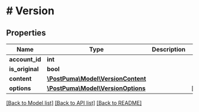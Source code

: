 # # Version

## Properties

Name | Type | Description | Notes
------------ | ------------- | ------------- | -------------
**account_id** | **int** |  |
**is_original** | **bool** |  |
**content** | [**\PostPuma\Model\VersionContent**](VersionContent.md) |  |
**options** | [**\PostPuma\Model\VersionOptions**](VersionOptions.md) |  | [optional]

[[Back to Model list]](../../README.md#models) [[Back to API list]](../../README.md#endpoints) [[Back to README]](../../README.md)
